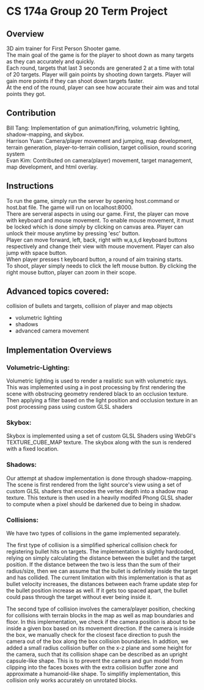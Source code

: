 # CS 174a Group 20 Term Project


## Overview
3D aim trainer for First Person Shooter game. </br>The main goal of the game is for the player to shoot down as many targets as they can accurately and quickly.
  </br>Each round, targets that last 3 seconds are generated 2 at a time with total of 20 targets. Player will gain points by shooting down targets. Player will gain more points if they can shoot down targets faster.
  </br>At the end of the round, player can see how accurate their aim was and total points they got.

## Contribution
Bill Tang: Implementation of gun animation/firing, volumetric lighting, shadow-mapping, and skybox.
  </br>Harrison Yuan: Camera/player movement and jumping, map development, terrain generation, player-to-terrain collision, target collision, round scoring system
  </br>Evan Kim: Contributed on camera(player) movement, target management, map development, and html overlay.

## Instructions
To run the game, simply run the server by opening host.command or host.bat file. The game will run on localhost:8000.
  </br>There are serveral aspects in using our game. First, the player can move with keyboard and mouse movement. To enable mouse movement, it must be locked which is done simply by clicking on canvas area. Player can unlock their mouse anytime by pressing 'esc' button.
  </br>Player can move forward, left, back, right with w,a,s,d keyboard buttons respectively and change their view with mouse movement. Player can also jump with space button.
  </br>When player presses t keyboard button, a round of aim training starts.
  </br>To shoot, player simply needs to click the left mouse button. By clicking the right mouse button, player can zoom in their scope.

## Advanced topics covered: </br>
collision of bullets and targets, collision of player and map objects
- volumetric lighting
- shadows
- advanced camera movement


## Implementation Overviews

### Volumetric-Lighting:
Volumetric lighting is used to render a realistic sun with volumetric rays. This was implemented using a in post processing by first rendering the scene with obstrucing geometry rendered black to an occlusion texture. Then applying a filter based on the light position and occlusion texture in an post processing pass using custom GLSL shaders

### Skybox:
Skybox is implemented using a set of custom GLSL Shaders using WebGl's TEXTURE_CUBE_MAP texture. The skybox along with the sun is rendered with a fixed location.

### Shadows:
Our attempt at shadow implementation is done through shadow-mapping. The scene is first rendered from the light source's view using a set of custom GLSL shaders that encodes the vertex depth into a shadow map texture. This texture is then used in a heavily modifed Phong GLSL shader to compute when a pixel should be darkened due to being in shadow. 

### Collisions:
We have two types of collisions in the game implemented separately.

The first type of collision is a simplified spherical collision check for registering bullet hits on targets. The implementation is slightly hardcoded, relying on simply calculating the distance between the bullet and the target position. If the distance between the two is less than the sum of their radius/size, then we can assume that the bullet is definitely inside the target and has collided. The current limitation with this implementation is that as bullet velocity increases, the distances between each frame update step for the bullet position increase as well. If it gets too spaced apart, the bullet could pass through the target without ever being inside it.

The second type of collision involves the camera/player position, checking for collisions with terrain blocks in the map as well as map boundaries and floor. In this implementation, we check if the camera position is about to be inside a given box based on its movement direction. If the camera is inside the box, we manually check for the closest face direction to push the camera out of the box along the box collision boundaries. In addtion, we added a small radius collision buffer on the x-z plane and some height for the camera, such that its collision shape can be described as an upright capsule-like shape. This is to prevent the camera and gun model from clipping into the faces boxes with the extra collision buffer zone and approximate a humanoid-like shape. To simplifiy implementation, this collision only works accurately on unrotated blocks. 
